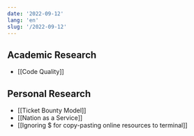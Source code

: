 ```yaml
---
date: '2022-09-12'
lang: 'en'
slug: '/2022-09-12'
---
```


## Academic Research

- [[Code Quality]]

## Personal Research

- [[Ticket Bounty Model]]
- [[Nation as a Service]]
- [[Ignoring $ for copy-pasting online resources to terminal]]

